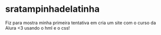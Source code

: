# sratampinhadelatinha
Fiz para mostra minha primeira tentativa em cria um site com o curso da Alura &lt;3 usando o hml e o css!
